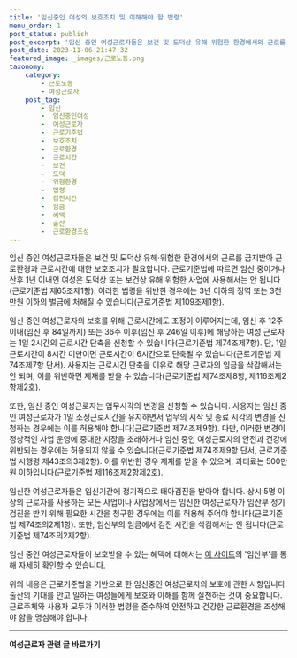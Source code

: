 ```yaml
---
title: '임신중인 여성의 보호조치 및 이해해야 할 법령'
menu_order: 1
post_status: publish
post_excerpt: '임신 중인 여성근로자들은 보건 및 도덕상 유해 위험한 환경에서의 근로를 금지받아 근로환경과 근로시간에 대한 보호조치가 필요합니다. 근로기준법에 따르면 임신 중이거나 산후 1년 이내인 여성은 도덕상 또는 보건상 유해 위험한 사업에 사용해서는 안 됩니다 근로기준법 제65조제1항 .'
post_date: 2023-11-06 21:47:32
featured_image: _images/근로노동.png
taxonomy:
    category:
        - 근로노동
        - 여성근로자
    post_tag:
        - 임신
        -  임신중인여성
        -  여성근로자
        -  근로기준법
        -  보호조치
        -  근로환경
        -  근로시간
        -  보건
        -  도덕
        -  위험환경
        -  법령
        -  검진시간
        -  임금
        -  혜택
        -  출산
        -  근로환경조성
---
```



임신 중인 여성근로자들은 보건 및 도덕상 유해·위험한 환경에서의 근로를 금지받아 근로환경과 근로시간에 대한 보호조치가 필요합니다. 근로기준법에 따르면 임신 중이거나 산후 1년 이내인 여성은 도덕상 또는 보건상 유해·위험한 사업에 사용해서는 안 됩니다(근로기준법 제65조제1항).
이러한 법령을 위반한 경우에는 3년 이하의 징역 또는 3천만원 이하의 벌금에 처해질 수 있습니다(근로기준법 제109조제1항).

임신 중인 여성근로자의 보호를 위해 근로시간에도 조정이 이루어지는데, 임신 후 12주 이내(임신 후 84일까지) 또는 36주 이후(임신 후 246일 이후)에 해당하는 여성 근로자는 1일 2시간의 근로시간 단축을 신청할 수 있습니다(근로기준법 제74조제7항). 단, 1일 근로시간이 8시간 미만이면 근로시간이 6시간으로 단축될 수 있습니다(근로기준법 제74조제7항 단서). 사용자는 근로시간 단축을 이유로 해당 근로자의 임금을 삭감해서는 안 되며, 이를 위반하면 제재를 받을 수 있습니다(근로기준법 제74조제8항, 제116조제2항제2호).

또한, 임신 중인 여성근로자는 업무시각의 변경을 신청할 수 있습니다. 사용자는 임신 중인 여성근로자가 1일 소정근로시간을 유지하면서 업무의 시작 및 종료 시각의 변경을 신청하는 경우에는 이를 허용해야 합니다(근로기준법 제74조제9항). 다만, 이러한 변경이 정상적인 사업 운영에 중대한 지장을 초래하거나 임신 중인 여성근로자의 안전과 건강에 위반되는 경우에는 허용되지 않을 수 있습니다(근로기준법 제74조제9항 단서, 근로기준법 시행령 제43조의3제2항). 이를 위반한 경우 제재를 받을 수 있으며, 과태료는 500만원 이하입니다(근로기준법 제116조제2항제2호).

임신한 여성근로자들은 임신기간에 정기적으로 태아검진을 받아야 합니다. 상시 5명 이상의 근로자를 사용하는 모든 사업이나 사업장에서는 임신한 여성근로자가 임산부 정기검진을 받기 위해 필요한 시간을 청구한 경우에는 이를 허용해 주어야 합니다(근로기준법 제74조의2제1항). 또한, 임신부의 임금에서 검진 시간을 삭감해서는 안 됩니다(근로기준법 제74조의2제2항).

임신 중인 여성근로자들이 보호받을 수 있는 혜택에 대해서는 [이 사이트](http://easylaw.go.kr)의 '임산부'를 통해 자세히 확인할 수 있습니다.

위의 내용은 근로기준법을 기반으로 한 임신중인 여성근로자의 보호에 관한 사항입니다. 출산의 기대를 안고 일하는 여성들에게 보호와 이해를 함께 실천하는 것이 중요합니다. 근로주체와 사용자 모두가 이러한 법령을 준수하여 안전하고 건강한 근로환경을 조성해야 함을 명심해야 합니다.
<!-- wp:separator -->
<hr class="wp-block-separator has-alpha-channel-opacity"/>
<!-- /wp:separator -->

<!-- wp:group {"backgroundColor":"base","layout":{"type":"constrained"}} -->
<div class="wp-block-group has-base-background-color has-background"><!-- wp:paragraph {"align":"center","fontSize":"medium"} -->
<p class="has-text-align-center has-large-font-size"><strong>여성근로자 관련 글 바로가기</strong></p>
<!-- /wp:paragraph -->


<!-- wp:latest-posts
{"categories":[{"id":10991,"count":19,"description":"","link":"https://uknowlaw.com/category/%ec%97%ac%ec%84%b1%ea%b7%bc%eb%a1%9c%ec%9e%90/","name":"여성근로자","slug":"여성근로자","taxonomy":"category","parent":0,"meta":[],"_links":{"self":[{"href":"https://uknowlaw.com/wp-json/wp/v2/categories/10991"}],"collection":[{"href":"https://uknowlaw.com/wp-json/wp/v2/categories"}],"about":[{"href":"https://uknowlaw.com/wp-json/wp/v2/taxonomies/category"}],"wp:post_type":[{"href":"https://uknowlaw.com/wp-json/wp/v2/posts?categories=10991"}],"curies":[{"name":"wp","href":"https://api.w.org/{rel}","templated":true}]}}]} /--></div>
<!-- /wp:group -->
